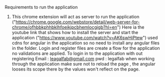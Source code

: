 Requirements to run the application 
1. This chrome extension will act as server to run the application ("https://chrome.google.com/webstore/detail/web-server-for-chrome/ofhbbkphhbklhfoeikjpcbhemlocgigb?hl=en") 
Here ia the youtube link that shows how to install the server and start the application ("https://www.youtube.com/watch?v=AK6swHiPtew")
 used cdns for angular in the application so no need to install any angular files in the folder.
 Login and register files are create a flow for the application no validations are applied. 
 To login in to the application with out registering 
     Email : leagalfab@gmail.com
     pwd   :   legalfab
when working through the application make sure not to reload the page , the angular looses its scope there by the values won't reflect on the page.
